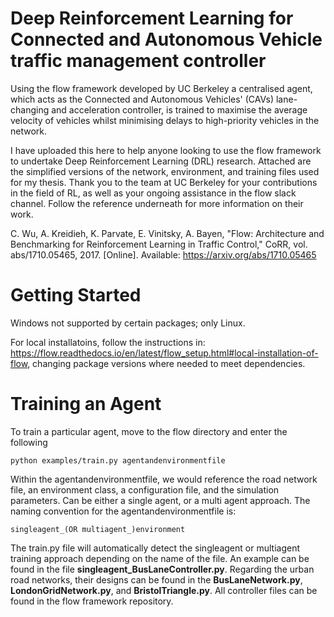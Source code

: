 # Deep Reinforcement Learning for Connected and Autonomous Vehicle traffic management controller

Using the flow framework developed by UC Berkeley a centralised agent, which acts as the Connected and Autonomous Vehicles' (CAVs) lane-changing and acceleration controller, is trained to maximise the average velocity of vehicles whilst minimising delays to high-priority vehicles in the network. 

I have uploaded this here to help anyone looking to use the flow framework to undertake Deep Reinforcement Learning (DRL) research. Attached are the simplified versions of the network, environment, and training files used for my thesis. Thank you to the team at UC Berkeley for your contributions in the field of RL, as well as your ongoing assistance in the flow slack channel. Follow the reference underneath for more information on their work.

C. Wu, A. Kreidieh, K. Parvate, E. Vinitsky, A. Bayen, "Flow: Architecture and Benchmarking for Reinforcement Learning in Traffic Control," CoRR, vol. abs/1710.05465, 2017. [Online]. Available: https://arxiv.org/abs/1710.05465

# Getting Started

Windows not supported by certain packages; only Linux. 

For local installatoins, follow the instructions in: https://flow.readthedocs.io/en/latest/flow_setup.html#local-installation-of-flow, changing package versions where needed to meet dependencies. 

# Training an Agent

To train a particular agent, move to the flow directory and enter the following

```
python examples/train.py agentandenvironmentfile
```

Within the agentandenvironmentfile, we would reference the road network file, an environment class, a configuration file, and the simulation parameters. Can be either a single agent, or a multi agent approach. The naming convention for the agentandenvironmentfile is: 

```
singleagent_(OR multiagent_)environment
```

The train.py file will automatically detect the singleagent or multiagent training approach depending on the name of the file. An example can be found in the file **singleagent_BusLaneController.py**. Regarding the urban road networks, their designs can be found in the **BusLaneNetwork.py**, **LondonGridNetwork.py**, and **BristolTriangle.py**. All controller files can be found in the flow framework repository.
